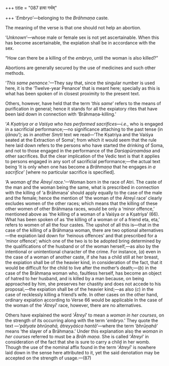 +++
title = "087 हत्वा गर्भम्"

+++
‘*Embryo*’—belonging to the *Brāhmaṇa* caste.

The meaning of the verse is that one should not help an abortion.

‘*Unknown*’—whose male or female sex is not yet ascertainable. When this
has become ascertainable, the expiation shall be in accordance with the
sex.

“How can there be a killing of the *embryo*, until the woman is also
killed?”

Abortions are generally secured by the use of medicines and such other
methods.

‘*This same penance*.’—They say that, since the singular number is used
here, it is the ‘Twelve-year Penance’ that is meant here; specially as
this is what has been spoken of in closest proximity to the present
text.

Others, however, have held that the term ‘*this same*’ refers to the
means of purification in general; hence it stands for all the expiatory
rites that have been laid down in connection with ‘Brāhmaṇa-killing.’

‘*A Kṣatriya or a Vaiśya who has performed sacrifices*—*i.e*., who is
engaged in a sacrificial performance;—no significance attaching to the
past tense (in *ijānau*’); as in another *Smṛti* text we read—‘The
Kṣatriya and the Vaiśya seated at the Extraction of Soma’; from which it
would seem that the rule here laid down refers to the persons who have
started the drinking of Soma, and not to those engaged in the
performance of the *Darśapūrṇamāsa* and other sacrifices. But the clear
implication of the Vedic text is that it applies to persons engaged in
any sort of sacrificial performance;—the actual text being ‘it is only
when one has become a *Brāhmaṇa* that he engages *in a sacrifice*’
\[where no particular sacrifice is specified\].

‘A *woman qf the Ātreyī race*.’—Woman born in the race of Atri. The
caste of the man and the woman being the same, what is prescribed in
connection with the killing of ‘a Brāhmaṇa’ should apply equally to the
case of the male and the female; hence the mention of ‘the woman of the
Ātreyī race’ clearly excludes women of the other races; which means that
the killing of these other women of other Brāhmaṇa races, would be only
a ‘minor offence,’ mentioned above as ‘the killing of a woman of a
Vaiśya or a Kṣatriya’ (66). What has been spoken of as ‘the killing of a
woman or of a friend eta, eta,’ refers to women of all the four castes.
The upshot of all this is—that in the case of the killing of a Brāhmaṇa
woman, there are two optional alternatives—the expiation laid down for
‘heinous offences’ and that prescribed for a ‘minor offence’; which one
of the two is to be adopted bring determined by the qualifications of
the husband or of the woman herself,—as also by the intentional or
unintentional character of the crime. For instance, (*a*) even in the
case of a woman of another caste, if she has a child still at her
breast, the expiation shall be of the heavier kind, in consideration of
the fact, that it would be difficult for the child to live after the
mother’s death;—(*b*) in the case of the Brāhmaṇa woman who, faultless
herself, has become an object of hatred to her husband, and is killed by
a man because, on being approached by him, she preserves her chastity
and does not accede to his proposal,—the expiation shall be of the
heavier kind;—as also (*c*) in the case of recklessly killing a friend’s
wife. In other cases on the other hand, ordinary expiation according to
Verse 66 would be applicable In the case of the woman of the ‘*Ātreyī*’
race, however, there are no alternatives.

Others have explained the word ‘*Ātreyī*’ to mean a *woman in her
courses*, on the strength of its occurring along with the term
‘*embryo*.’ They quote the text —‘*pātyate bhrūṇahā, ātreyyāśca
hantā*’—where the term ‘*bhrūṇahā*’ means ‘the slayer of a Brāhmaṇa.’
Under this explanation also the *woman in her courses* referred to must
be a *Brāh* *maṇa*. She is called ‘*Ātreyi*’ in consideration of the
fact that she is sure to carry a child in her womb. Though the use of
the nominal affix found in the term ‘*Ātreyī*’ is nowhere laid down in
the sense here attributed to it, yet the said denotation may be accepted
on the strength of usage.—(87)


